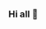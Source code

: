 ### Hi all 👋

<!--

Trained as cognitive neuroscientist and data scientist,  I am now working as a software developer and data scientist at AlmaViva SpA and collaborating
with Fondazione Bruno Kessler.

👁️ 🧠 I’m working on eye-tracking and EEG remote rehabilitation project using VR and data science skills.

💻 I’m currently learning sophisticated network analysis, prediction and geospatial techniques. 

Contacts 📫
-->
